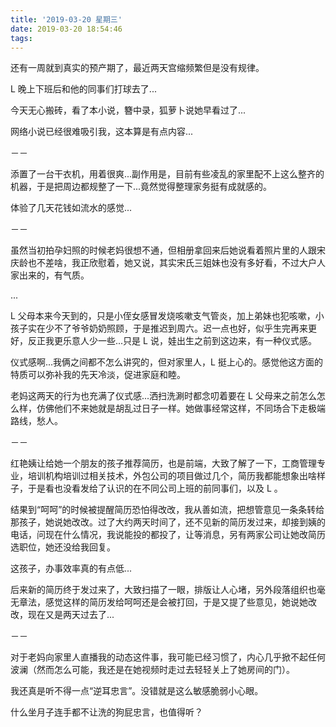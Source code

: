 ```yaml
---
title: '2019-03-20 星期三'
date: 2019-03-20 18:54:46
tags:
---
```


还有一周就到真实的预产期了，最近两天宫缩频繁但是没有规律。

L 晚上下班后和他的同事们打球去了...

今天无心搬砖，看了本小说，簪中录，狐萝卜说她早看过了...

网络小说已经很难吸引我，这本算是有点内容...

－－

添置了一台干衣机，用着很爽...副作用是，目前有些凌乱的家里配不上这么整齐的机器，于是把周边都规整了一下...竟然觉得整理家务挺有成就感的。

体验了几天花钱如流水的感觉...

－－

虽然当初拍孕妇照的时候老妈很想不通，但相册拿回来后她说看着照片里的人跟宋庆龄也不差啥，我正欣慰着，她又说，其实宋氏三姐妹也没有多好看，不过大户人家出来的，有气质。

...

L 父母本来今天到的，只是小侄女感冒发烧咳嗽支气管炎，加上弟妹也犯咳嗽，小孩子实在少不了爷爷奶奶照顾，于是推迟到周六。迟一点也好，似乎生完再来更好，反正我更乐意人少一些...只是 L 说，娃出生之前到这边来，有一种仪式感。

仪式感啊...我俩之间都不怎么讲究的，但对家里人，L 挺上心的。感觉他这方面的特质可以弥补我的先天冷淡，促进家庭和睦。

老妈这两天的行为也充满了仪式感...洒扫洗涮时都念叨着要在 L 父母来之前怎么怎么样，仿佛他们不来她就是胡乱过日子一样。她做事经常这样，不同场合下走极端路线，愁人。

－－

红艳姨让给她一个朋友的孩子推荐简历，也是前端，大致了解了一下，工商管理专业，培训机构培训过相关技术，外包公司的项目做过几个，简历我都能想象出啥样子，于是看也没看发给了认识的在不同公司上班的前同事们，以及 L 。

结果到“呵呵”的时候被提醒简历恐怕得改改，我从善如流，把想管意见一条条转给那孩子，她说她改改。过了大约两天时间了，还不见新的简历发过来，却接到姨的电话，问现在什么情况，我说能投的都投了，让等消息，另有两家公司让她改简历选职位，她还没给我回复。

这孩子，办事效率真的有点低...

后来新的简历终于发过来了，大致扫描了一眼，排版让人心堵，另外段落组织也毫无章法，感觉这样的简历发给呵呵还是会被打回，于是又提了些意见，她说她改改，现在又是两天过去了...

－－

对于老妈向家里人直播我的动态这件事，我可能已经习惯了，内心几乎掀不起任何波澜（然而怎么可能，我还是在她视频时走过去轻轻关上了她房间的门）。

我还真是听不得一点“逆耳忠言”。没错就是这么敏感脆弱小心眼。

什么坐月子连手都不让洗的狗屁忠言，也值得听？
